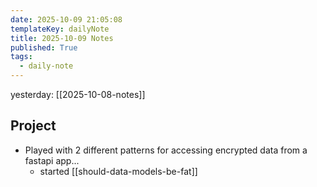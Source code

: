 ```yaml
---
date: 2025-10-09 21:05:08
templateKey: dailyNote
title: 2025-10-09 Notes
published: True
tags:
  - daily-note
---
```


yesterday: [[2025-10-08-notes]]

## Project

- Played with 2 different patterns for accessing encrypted data from a fastapi app...
  - started [[should-data-models-be-fat]]
